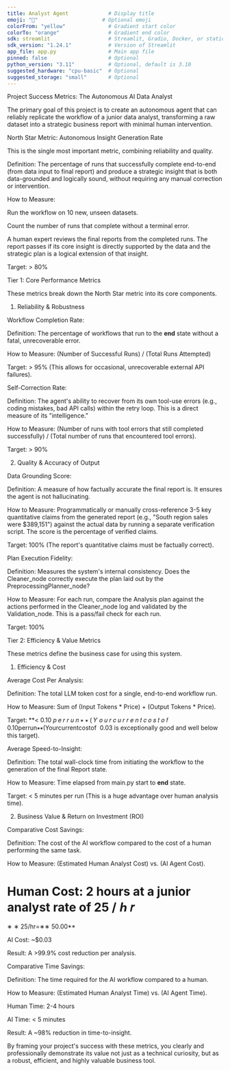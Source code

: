 ```yaml
---
title: Analyst Agent             # Display title
emoji: "🦁"                     # Optional emoji
colorFrom: "yellow"              # Gradient start color
colorTo: "orange"                # Gradient end color
sdk: streamlit                   # Streamlit, Gradio, Docker, or static
sdk_version: "1.24.1"            # Version of Streamlit
app_file: app.py                 # Main app file
pinned: false                    # Optional
python_version: "3.11"           # Optional, default is 3.10
suggested_hardware: "cpu-basic"  # Optional
suggested_storage: "small"       # Optional
---
```



Project Success Metrics: The Autonomous AI Data Analyst

The primary goal of this project is to create an autonomous agent that can reliably replicate the workflow of a junior data analyst, transforming a raw dataset into a strategic business report with minimal human intervention.

North Star Metric: Autonomous Insight Generation Rate

This is the single most important metric, combining reliability and quality.

Definition: The percentage of runs that successfully complete end-to-end (from data input to final report) and produce a strategic insight that is both data-grounded and logically sound, without requiring any manual correction or intervention.

How to Measure:

Run the workflow on 10 new, unseen datasets.

Count the number of runs that complete without a terminal error.

A human expert reviews the final reports from the completed runs. The report passes if its core insight is directly supported by the data and the strategic plan is a logical extension of that insight.

Target: > 80%

Tier 1: Core Performance Metrics

These metrics break down the North Star metric into its core components.

1. Reliability & Robustness

Workflow Completion Rate:

Definition: The percentage of workflows that run to the __end__ state without a fatal, unrecoverable error.

How to Measure: (Number of Successful Runs) / (Total Runs Attempted)

Target: > 95% (This allows for occasional, unrecoverable external API failures).

Self-Correction Rate:

Definition: The agent's ability to recover from its own tool-use errors (e.g., coding mistakes, bad API calls) within the retry loop. This is a direct measure of its "intelligence."

How to Measure: (Number of runs with tool errors that still completed successfully) / (Total number of runs that encountered tool errors).

Target: > 90%

2. Quality & Accuracy of Output

Data Grounding Score:

Definition: A measure of how factually accurate the final report is. It ensures the agent is not hallucinating.

How to Measure: Programmatically or manually cross-reference 3-5 key quantitative claims from the generated report (e.g., "South region sales were $389,151") against the actual data by running a separate verification script. The score is the percentage of verified claims.

Target: 100% (The report's quantitative claims must be factually correct).

Plan Execution Fidelity:

Definition: Measures the system's internal consistency. Does the Cleaner_node correctly execute the plan laid out by the PreprocessingPlanner_node?

How to Measure: For each run, compare the Analysis plan against the actions performed in the Cleaner_node log and validated by the Validation_node. This is a pass/fail check for each run.

Target: 100%

Tier 2: Efficiency & Value Metrics

These metrics define the business case for using this system.

1. Efficiency & Cost

Average Cost Per Analysis:

Definition: The total LLM token cost for a single, end-to-end workflow run.

How to Measure: Sum of (Input Tokens * Price) + (Output Tokens * Price).

Target: **< 
0.10
𝑝
𝑒
𝑟
𝑟
𝑢
𝑛
∗
∗
(
𝑌
𝑜
𝑢
𝑟
𝑐
𝑢
𝑟
𝑟
𝑒
𝑛
𝑡
𝑐
𝑜
𝑠
𝑡
𝑜
𝑓
 
0.10perrun∗∗(Yourcurrentcostof 
0.03 is exceptionally good and well below this target).

Average Speed-to-Insight:

Definition: The total wall-clock time from initiating the workflow to the generation of the final Report state.

How to Measure: Time elapsed from main.py start to __end__ state.

Target: < 5 minutes per run (This is a huge advantage over human analysis time).

2. Business Value & Return on Investment (ROI)

Comparative Cost Savings:

Definition: The cost of the AI workflow compared to the cost of a human performing the same task.

How to Measure: (Estimated Human Analyst Cost) vs. (AI Agent Cost).

Human Cost: 2 hours at a junior analyst rate of 
25
/
ℎ
𝑟
=
∗
∗
25/hr=∗∗
50.00**

AI Cost: ~$0.03

Result: A >99.9% cost reduction per analysis.

Comparative Time Savings:

Definition: The time required for the AI workflow compared to a human.

How to Measure: (Estimated Human Analyst Time) vs. (AI Agent Time).

Human Time: 2-4 hours

AI Time: < 5 minutes

Result: A ~98% reduction in time-to-insight.

By framing your project's success with these metrics, you clearly and professionally demonstrate its value not just as a technical curiosity, but as a robust, efficient, and highly valuable business tool.